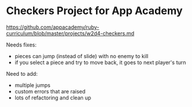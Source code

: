 # Checkers Project for App Academy

https://github.com/appacademy/ruby-curriculum/blob/master/projects/w2d4-checkers.md

Needs fixes:
 - pieces can jump (instead of slide) with no enemy to kill
 - if you select a piece and try to move back, it goes to next player's turn

Need to add:
 - multiple jumps
 - custom errors that are raised
 - lots of refactoring and clean up
